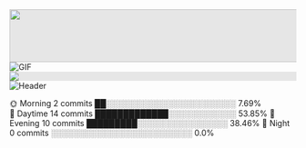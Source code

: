 <img src="https://user-images.githubusercontent.com/507615/90595977-95e70e80-e220-11ea-864a-6a61adaff212.png" alt="" style="max-width: 100%;">





<img style="display: block;-webkit-user-select: none;margin: auto;cursor: zoom-in;background-color: hsl(0, 0%, 90%);transition: background-color 300ms;" src="https://raw.githubusercontent.com/BrunnerLivio/brunnerlivio/refs/heads/master/images/welcome.png" width="771" height="93">




<img alt="GIF" align="center" src="https://github.com/Xx-Ashutosh-xX/Xx-Ashutosh-xX/raw/master/assets/208593.gif" style="max-width: 100%; display: inline-block;" data-target="animated-image.originalImage">



<img style="display: block;-webkit-user-select: none;margin: auto;background-color: hsl(0, 0%, 90%);" src="https://raw.githubusercontent.com/innng/innng/master/assets/kyubey.gif">



<img src="https://raw.githubusercontent.com/MartinHeinz/MartinHeinz/master/readme_header.png" alt="Header" title="Header" style="max-width: 100%;">




🌞 Morning    2 commits      ██░░░░░░░░░░░░░░░░░░░░░░░   7.69%  
🌆 Daytime    14 commits     █████████████░░░░░░░░░░░░   53.85% 
🌃 Evening    10 commits     █████████░░░░░░░░░░░░░░░░   38.46% 
🌙 Night      0 commits      ░░░░░░░░░░░░░░░░░░░░░░░░░   0.0%
